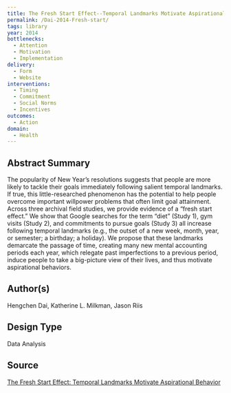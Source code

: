 ```yaml
---
title: The Fresh Start Effect--Temporal Landmarks Motivate Aspirational Behavior
permalink: /Dai-2014-Fresh-start/
tags: library 
year: 2014
bottlenecks: 
  - Attention 
  - Motivation
  - Implementation
delivery: 
  - Form 
  - Website 
interventions: 
  - Timing 
  - Commitment 
  - Social Norms 
  - Incentives
outcomes:  
  - Action 
domain: 
  - Health 
---
```

## Abstract Summary

The popularity of New Year’s resolutions suggests that people are more likely to tackle their goals immediately
following salient temporal landmarks. If true, this little-researched phenomenon has the potential to help
people overcome important willpower problems that often limit goal attainment. Across three archival field studies,
we provide evidence of a “fresh start effect.” We show that Google searches for the term “diet” (Study 1), gym
visits (Study 2), and commitments to pursue goals (Study 3) all increase following temporal landmarks (e.g., the
outset of a new week, month, year, or semester; a birthday; a holiday). We propose that these landmarks demarcate
the passage of time, creating many new mental accounting periods each year, which relegate past imperfections to
a previous period, induce people to take a big-picture view of their lives, and thus motivate aspirational behaviors.

## Author(s)

Hengchen Dai, Katherine L. Milkman, Jason Riis

## Design Type

Data Analysis

## Source

<a href="https://faculty.wharton.upenn.edu/wp-content/uploads/2014/06/Dai_Fresh_Start_2014_Mgmt_Sci.pdf">The Fresh Start Effect: Temporal Landmarks Motivate
Aspirational Behavior</a>
